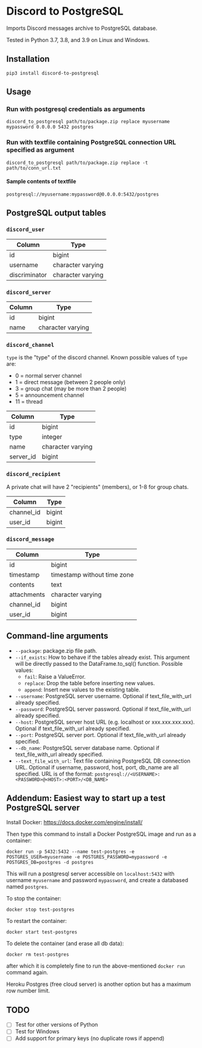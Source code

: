 # Discord to PostgreSQL

Imports Discord messages archive to PostgreSQL database.

Tested in Python 3.7, 3.8, and 3.9 on Linux and Windows.

## Installation
```
pip3 install discord-to-postgresql
```

## Usage

### Run with postgresql credentials as arguments
```
discord_to_postgresql path/to/package.zip replace myusername mypassword 0.0.0.0 5432 postgres
```

### Run with textfile containing PostgreSQL connection URL specified as argument
```
discord_to_postgresql path/to/package.zip replace -t path/to/conn_url.txt
```
#### Sample contents of textfile
```
postgresql://myusername:mypassword@0.0.0.0:5432/postgres
```

## PostgreSQL output tables
### `discord_user`
|    Column     |       Type        |
|---------------|-------------------|
| id            | bigint            |
| username      | character varying |
| discriminator | character varying |

### `discord_server`
| Column |       Type        |
|--------|-------------------|
| id     | bigint            |
| name   | character varying |

### `discord_channel`
`type` is the "type" of the discord channel. Known possible values of `type` are:
- 0 = normal server channel
- 1 = direct message (between 2 people only)
- 3 = group chat (may be more than 2 people)
- 5 = announcement channel
- 11 = thread

|  Column   |       Type        |
|-----------|-------------------|
| id        | bigint            |
| type      | integer           |
| name      | character varying |
| server_id | bigint            |

### `discord_recipient`
A private chat will have 2 "recipients" (members), or 1-8 for group chats.

|   Column   |  Type  |
|------------|--------|
| channel_id | bigint |
| user_id    | bigint |

### `discord_message`
|   Column    |            Type             |
|-------------|-----------------------------|
| id          | bigint                      |
| timestamp   | timestamp without time zone |
| contents    | text                        |
| attachments | character varying           |
| channel_id  | bigint                      |
| user_id     | bigint                      |


## Command-line arguments
- `--package`: package.zip file path.
- `--if_exists`: How to behave if the tables already exist. This argument will be directly passed to the DataFrame.to_sql() function.
Possible values:
    - `fail`: Raise a ValueError.
    - `replace`: Drop the table before inserting new values.
    - `append`: Insert new values to the existing table.
- `--username`: PostgreSQL server username. Optional if text_file_with_url already specified.
- `--password`: PostgreSQL server password. Optional if text_file_with_url already specified.
- `--host`: PostgreSQL server host URL (e.g. localhost or xxx.xxx.xxx.xxx). Optional if text_file_with_url already specified.
- `--port`: PostgreSQL server port. Optional if text_file_with_url already specified.
- `--db_name`: PostgreSQL server database name. Optional if text_file_with_url already specified.
- `--text_file_with_url`: Text file containing PostgreSQL DB connection URL. Optional if username, password, host, port, db_name are all specified.
URL is of the format: `postgresql://<USERNAME>:<PASSWORD>@<HOST>:<PORT>/<DB_NAME>`


## Addendum: Easiest way to start up a test PostgreSQL server

Install Docker: https://docs.docker.com/engine/install/

Then type this command to install a Docker PostgreSQL image and run as a container:
```
docker run -p 5432:5432 --name test-postgres -e POSTGRES_USER=myusername -e POSTGRES_PASSWORD=mypassword -e POSTGRES_DB=postgres -d postgres
```
This will run a postgresql server accessible on `localhost:5432` with username `myusername` and password `mypassword`, and create a databased named `postgres`.

To stop the container:
```
docker stop test-postgres
```
To restart the container:
```
docker start test-postgres
```
To delete the container (and erase all db data):
```
docker rm test-postgres
```
after which it is completely fine to run the above-mentioned `docker run` command again.

Heroku Postgres (free cloud server) is another option but has a maximum row number limit.

## TODO
- [ ] Test for other versions of Python
- [ ] Test for Windows
- [ ] Add support for primary keys (no duplicate rows if append)
